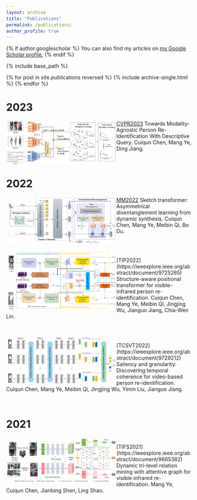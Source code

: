 ```yaml
---
layout: archive
title: "Publications"
permalink: /publications/
author_profile: true
---
```


{% if author.googlescholar %}
  You can also find my articles on <u><a href="{{author.googlescholar}}">my Google Scholar profile</a>.</u>
{% endif %}

{% include base_path %}

{% for post in site.publications reversed %}
  {% include archive-single.html %}
{% endfor %}


2023
===
<p>
<img src="https://github.com/ccq195/ccq195.github.io/blob/master/images/cvpr2023.png" width="300" align="left" />
  
[CVPR2023](https://openaccess.thecvf.com/content/CVPR2023/papers/Chen_Towards_Modality-Agnostic_Person_Re-Identification_With_Descriptive_Query_CVPR_2023_paper.pdf) 
Towards Modality-Agnostic Person Re-Identification With Descriptive Query. Cuiqun Chen, Mang Ye, Ding Jiang.
</p><br>

2022
===
<p>
<img src="https://github.com/ccq195/ccq195.github.io/blob/master/images/mm2022.png" width="300" align="left" />

[MM2022](https://dl.acm.org/doi/abs/10.1145/3503161.3547993) Sketch transformer: Asymmetrical disentanglement learning from dynamic synthesis. Cuiqun Chen, Mang Ye, Meibin Qi, Bo Du.
</p><br> 
<p>
<img src="https://github.com/ccq195/ccq195.github.io/blob/master/images/tip2022.png" width="300" align="left" /><br>
[TIP2022](https://ieeexplore.ieee.org/abstract/document/9725265) Structure-aware positional transformer for visible-infrared person re-identification. Cuiqun Chen, Mang Ye, Meibin Qi, Jingjing Wu, Jianguo Jiang, Chia-Wen Lin.
</p><br> 
<p>
<img src="https://github.com/ccq195/ccq195.github.io/blob/master/images/tcsvt2022.png" width="300" align="left" /><br>
[TCSVT2022](https://ieeexplore.ieee.org/abstract/document/9729212) Saliency and granularity: Discovering temporal coherence for video-based person re-identification. Cuiqun Chen, Mang Ye, Meibin Qi, Jingjing Wu, Yimin Liu, Jianguo Jiang.
</p><br> 

2021
===
<p>
<img src="https://github.com/ccq195/ccq195.github.io/blob/master/images/tifs2021.png" width="300" align="left" /><br>
[TIFS2021](https://ieeexplore.ieee.org/abstract/document/9665382) Dynamic tri-level relation mining with attentive graph for visible infrared re-identification. Mang Ye, Cuiqun Chen, Jianbing Shen, Ling Shao.
</p><br>
